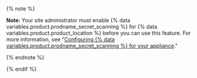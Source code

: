 

{% note %}

**Note:** Your site administrator must enable {% data variables.product.prodname_secret_scanning %} for {% data variables.product.product_location %} before you can use this feature. For more information, see "[Configuring {% data variables.product.prodname_secret_scanning %} for your appliance](/enterprise/admin/configuration/configuring-secret-scanning-for-your-appliance)."

{% endnote %}

{% endif %}
